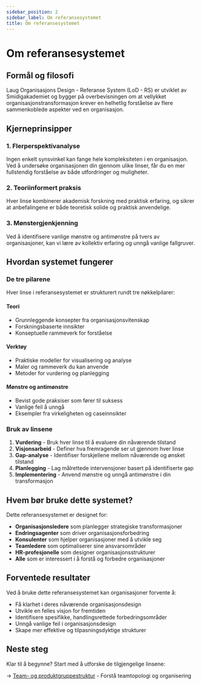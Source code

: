 ```yaml
---
sidebar_position: 2
sidebar_label: Om referansesystemet
title: Om referansesystemet
---
```


# Om referansesystemet

## Formål og filosofi

Laug Organisasjons Design - Referanse System (LoD - RS) er utviklet av Smidigakademiet og bygger på overbevisningen om at vellykket organisasjonstransformasjon krever en helhetlig forståelse av flere sammenkoblede aspekter ved en organisasjon.

## Kjerneprinsipper

### 1. Flerperspektivanalyse
Ingen enkelt synsvinkel kan fange hele kompleksiteten i en organisasjon. Ved å undersøke organisasjonen din gjennom ulike linser, får du en mer fullstendig forståelse av både utfordringer og muligheter.

### 2. Teoriinformert praksis
Hver linse kombinerer akademisk forskning med praktisk erfaring, og sikrer at anbefalingene er både teoretisk solide og praktisk anvendelige.

### 3. Mønstergjenkjenning
Ved å identifisere vanlige mønstre og antimønstre på tvers av organisasjoner, kan vi lære av kollektiv erfaring og unngå vanlige fallgruver.

## Hvordan systemet fungerer

### De tre pilarene

Hver linse i referansesystemet er strukturert rundt tre nøkkelpilarer:

#### Teori
- Grunnleggende konsepter fra organisasjonsvitenskap
- Forskningsbaserte innsikter
- Konseptuelle rammeverk for forståelse

#### Verktøy
- Praktiske modeller for visualisering og analyse
- Maler og rammeverk du kan anvende
- Metoder for vurdering og planlegging

#### Mønstre og antimønstre
- Bevist gode praksiser som fører til suksess
- Vanlige feil å unngå
- Eksempler fra virkeligheten og caseinnsikter

### Bruk av linsene

1. **Vurdering** - Bruk hver linse til å evaluere din nåværende tilstand
2. **Visjonsarbeid** - Definer hva fremragende ser ut gjennom hver linse
3. **Gap-analyse** - Identifiser forskjellene mellom nåværende og ønsket tilstand
4. **Planlegging** - Lag målrettede intervensjoner basert på identifiserte gap
5. **Implementering** - Anvend mønstre og unngå antimønstre i din transformasjon

## Hvem bør bruke dette systemet?

Dette referansesystemet er designet for:
- **Organisasjonsledere** som planlegger strategiske transformasjoner
- **Endringsagenter** som driver organisasjonsforbedring
- **Konsulenter** som hjelper organisasjoner med å utvikle seg
- **Teamledere** som optimaliserer sine ansvarsområder
- **HR-profesjonelle** som designer organisasjonsstrukturer
- **Alle** som er interessert i å forstå og forbedre organisasjoner

## Forventede resultater

Ved å bruke dette referansesystemet kan organisasjoner forvente å:
- Få klarhet i deres nåværende organisasjonsdesign
- Utvikle en felles visjon for fremtiden
- Identifisere spesifikke, handlingsrettede forbedringsområder
- Unngå vanlige feil i organisasjonsdesign
- Skape mer effektive og tilpasningsdyktige strukturer

## Neste steg

Klar til å begynne? Start med å utforske de tilgjengelige linsene:

→ [Team- og produktgruppestruktur](/docs/lenses/team-product-structure) - Forstå teamtopologi og organisering